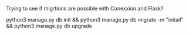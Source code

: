 Trying to see if migrtions are possible with Conexxion and Flask?

python3 manage.py db init && python3 manage.py db migrate -m "initail" && python3 manage.py db upgrade
